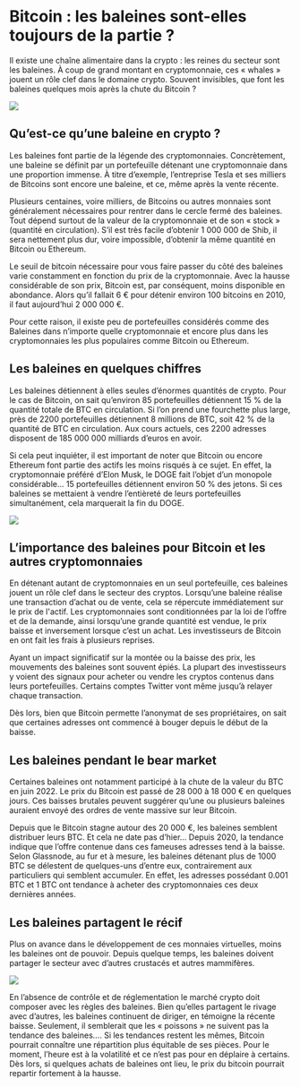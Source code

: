 # Bitcoin : les baleines sont-elles toujours de la partie ? 

Il existe une chaîne alimentaire dans la crypto : les reines du secteur sont les baleines. À coup de grand montant en cryptomonnaie, ces « whales » jouent un rôle clef dans le domaine crypto. Souvent invisibles, que font les baleines quelques mois après la chute du Bitcoin ?

![](https://image.jeuxvideo.com/medias-md/165989/1659886326-3591-card.jpg)

## Qu’est-ce qu’une baleine en crypto ?

Les baleines font partie de la légende des cryptomonnaies. Concrètement, une baleine se définit par un portefeuille détenant une cryptomonnaie dans une proportion immense. À titre d’exemple, l’entreprise Tesla et ses milliers de Bitcoins sont encore une baleine, et ce, même après la vente récente.

Plusieurs centaines, voire milliers, de Bitcoins ou autres monnaies sont généralement nécessaires pour rentrer dans le cercle fermé des baleines. Tout dépend surtout de la valeur de la cryptomonnaie et de son « stock » (quantité en circulation). S’il est très facile d’obtenir 1 000 000 de Shib, il sera nettement plus dur, voire impossible, d’obtenir la même quantité en Bitcoin ou Ethereum.

Le seuil de bitcoin nécessaire pour vous faire passer du côté des baleines varie constamment en fonction du prix de la cryptomonnaie. Avec la hausse considérable de son prix, Bitcoin est, par conséquent, moins disponible en abondance. Alors qu’il fallait 6 € pour détenir environ 100 bitcoins en 2010, il faut aujourd’hui 2 000 000 €.

Pour cette raison, il existe peu de portefeuilles considérés comme des Baleines dans n’importe quelle cryptomonnaie et encore plus dans les cryptomonnaies les plus populaires comme Bitcoin ou Ethereum.

## Les baleines en quelques chiffres

Les baleines détiennent à elles seules d’énormes quantités de crypto. Pour le cas de Bitcoin, on sait qu’environ 85 portefeuilles détiennent 15 % de la quantité totale de BTC en circulation. Si l’on prend une fourchette plus large, près de 2200 portefeuilles détiennent 8 millions de BTC, soit 42 % de la quantité de BTC en circulation. Aux cours actuels, ces 2200 adresses disposent de 185 000 000 milliards d’euros en avoir.

Si cela peut inquiéter, il est important de noter que Bitcoin ou encore Ethereum font partie des actifs les moins risqués à ce sujet. En effet, la cryptomonnaie préféré d’Elon Musk, le DOGE fait l’objet d’un monopole considérable… 15 portefeuilles détiennent environ 50 % des jetons. Si ces baleines se mettaient à vendre l’entièreté de leurs portefeuilles simultanément, cela marquerait la fin du DOGE.

![](https://image.jeuxvideo.com/medias-md/165989/1659885904-6791-capture-d-ecran-web-3-0.png)

## L’importance des baleines pour Bitcoin et les autres cryptomonnaies

En détenant autant de cryptomonnaies en un seul portefeuille, ces baleines jouent un rôle clef dans le secteur des cryptos. Lorsqu’une baleine réalise une transaction d’achat ou de vente, cela se répercute immédiatement sur le prix de l'actif. Les cryptomonnaies sont conditionnées par la loi de l’offre et de la demande, ainsi lorsqu’une grande quantité est vendue, le prix baisse et inversement lorsque c’est un achat. Les investisseurs de Bitcoin en ont fait les frais à plusieurs reprises.

Ayant un impact significatif sur la montée ou la baisse des prix, les mouvements des baleines sont souvent épiés. La plupart des investisseurs y voient des signaux pour acheter ou vendre les cryptos contenus dans leurs portefeuilles. Certains comptes Twitter vont même jusqu’à relayer chaque transaction.

Dès lors, bien que Bitcoin permette l’anonymat de ses propriétaires, on sait que certaines adresses ont commencé à bouger depuis le début de la baisse.

## Les baleines pendant le bear market

Certaines baleines ont notamment participé à la chute de la valeur du BTC en juin 2022. Le prix du Bitcoin est passé de 28 000 à 18 000 € en quelques jours. Ces baisses brutales peuvent suggérer qu’une ou plusieurs baleines auraient envoyé des ordres de vente massive sur leur Bitcoin.

Depuis que le Bitcoin stagne autour des 20 000 €, les baleines semblent distribuer leurs BTC. Et cela ne date pas d’hier… Depuis 2020, la tendance indique que l’offre contenue dans ces fameuses adresses tend à la baisse. Selon Glassnode, au fur et à mesure, les baleines détenant plus de 1000 BTC se délestent de quelques-uns d’entre eux, contrairement aux particuliers qui semblent accumuler. En effet, les adresses possédant 0.001 BTC et 1 BTC ont tendance à acheter des cryptomonnaies ces deux dernières années.

## Les baleines partagent le récif

Plus on avance dans le développement de ces monnaies virtuelles, moins les baleines ont de pouvoir. Depuis quelque temps, les baleines doivent partager le secteur avec d’autres crustacés et autres mammifères.

![](https://image.jeuxvideo.com/medias-md/165989/1659885409-4087-capture-d-ecran-web-3-0.png)

En l’absence de contrôle et de réglementation le marché crypto doit composer avec les règles des baleines. Bien qu’elles partagent le rivage avec d’autres, les baleines continuent de diriger, en témoigne la récente baisse. Seulement, il semblerait que les « poissons » ne suivent pas la tendance des baleines…. Si les tendances restent les mêmes, Bitcoin pourrait connaître une répartition plus équitable de ses pièces. Pour le moment, l’heure est à la volatilité et ce n’est pas pour en déplaire à certains. Dès lors, si quelques achats de baleines ont lieu, le prix du bitcoin pourrait repartir fortement à la hausse.